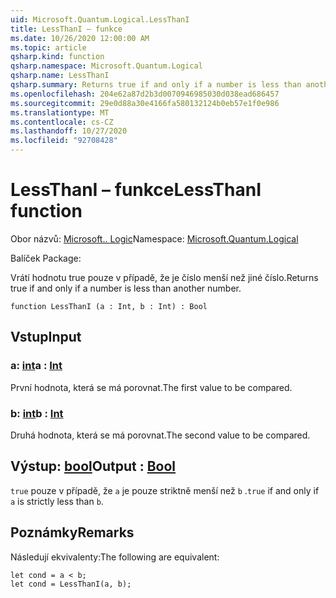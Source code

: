 ```yaml
---
uid: Microsoft.Quantum.Logical.LessThanI
title: LessThanI – funkce
ms.date: 10/26/2020 12:00:00 AM
ms.topic: article
qsharp.kind: function
qsharp.namespace: Microsoft.Quantum.Logical
qsharp.name: LessThanI
qsharp.summary: Returns true if and only if a number is less than another number.
ms.openlocfilehash: 204e62a87d2b3d0070946985030d038ead686457
ms.sourcegitcommit: 29e0d88a30e4166fa580132124b0eb57e1f0e986
ms.translationtype: MT
ms.contentlocale: cs-CZ
ms.lasthandoff: 10/27/2020
ms.locfileid: "92708428"
---
```

# <a name="lessthani-function"></a><span data-ttu-id="12746-102">LessThanI – funkce</span><span class="sxs-lookup"><span data-stu-id="12746-102">LessThanI function</span></span>

<span data-ttu-id="12746-103">Obor názvů: [Microsoft.. Logic](xref:Microsoft.Quantum.Logical)</span><span class="sxs-lookup"><span data-stu-id="12746-103">Namespace: [Microsoft.Quantum.Logical](xref:Microsoft.Quantum.Logical)</span></span>

<span data-ttu-id="12746-104">Balíček [](https://nuget.org/packages/)</span><span class="sxs-lookup"><span data-stu-id="12746-104">Package: [](https://nuget.org/packages/)</span></span>


<span data-ttu-id="12746-105">Vrátí hodnotu true pouze v případě, že je číslo menší než jiné číslo.</span><span class="sxs-lookup"><span data-stu-id="12746-105">Returns true if and only if a number is less than another number.</span></span>

```qsharp
function LessThanI (a : Int, b : Int) : Bool
```


## <a name="input"></a><span data-ttu-id="12746-106">Vstup</span><span class="sxs-lookup"><span data-stu-id="12746-106">Input</span></span>

### <a name="a--int"></a><span data-ttu-id="12746-107">a: [int](xref:microsoft.quantum.lang-ref.int)</span><span class="sxs-lookup"><span data-stu-id="12746-107">a : [Int](xref:microsoft.quantum.lang-ref.int)</span></span>

<span data-ttu-id="12746-108">První hodnota, která se má porovnat.</span><span class="sxs-lookup"><span data-stu-id="12746-108">The first value to be compared.</span></span>


### <a name="b--int"></a><span data-ttu-id="12746-109">b: [int](xref:microsoft.quantum.lang-ref.int)</span><span class="sxs-lookup"><span data-stu-id="12746-109">b : [Int](xref:microsoft.quantum.lang-ref.int)</span></span>

<span data-ttu-id="12746-110">Druhá hodnota, která se má porovnat.</span><span class="sxs-lookup"><span data-stu-id="12746-110">The second value to be compared.</span></span>



## <a name="output--bool"></a><span data-ttu-id="12746-111">Výstup: [bool](xref:microsoft.quantum.lang-ref.bool)</span><span class="sxs-lookup"><span data-stu-id="12746-111">Output : [Bool](xref:microsoft.quantum.lang-ref.bool)</span></span>

<span data-ttu-id="12746-112">`true` pouze v případě, že `a` je pouze striktně menší než `b` .</span><span class="sxs-lookup"><span data-stu-id="12746-112">`true` if and only if `a` is strictly less than `b`.</span></span>

## <a name="remarks"></a><span data-ttu-id="12746-113">Poznámky</span><span class="sxs-lookup"><span data-stu-id="12746-113">Remarks</span></span>

<span data-ttu-id="12746-114">Následují ekvivalenty:</span><span class="sxs-lookup"><span data-stu-id="12746-114">The following are equivalent:</span></span>

```Q#
let cond = a < b;
let cond = LessThanI(a, b);
```